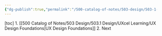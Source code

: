 ```yaml
---
{"dg-publish":true,"permalink":"/500-catalog-of-notes/503-design/503-1-design/u-xcel-learning/u-xcel-learning/"}
---
```


[toc]
	1. [[500 Catalog of Notes/503 Design/503.1 Design/UXcel Learning/UX Design Foundations\|UX Design Foundations]]
	2. Next

